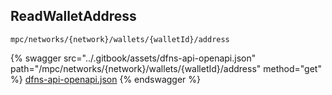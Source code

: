 
## ReadWalletAddress
`mpc/networks/{network}/wallets/{walletId}/address`



{% swagger src="../.gitbook/assets/dfns-api-openapi.json" path="/mpc/networks/{network}/wallets/{walletId}/address" method="get" %}
[dfns-api-openapi.json](../.gitbook/assets/dfns-api-openapi.json)
{% endswagger %}
